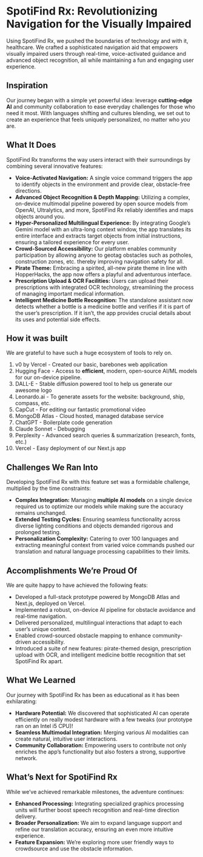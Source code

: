 # SpotiFind Rx: Revolutionizing Navigation for the Visually Impaired

Using SpotiFind Rx, we pushed the boundaries of technology and with it, healthcare. We crafted a sophisticated navigation aid that empowers visually impaired users through real-time, voice-activated guidance and advanced object recognition, all while maintaining a fun and engaging user experience.

## Inspiration
Our journey began with a simple yet powerful idea: leverage **cutting-edge AI** and community collaboration to ease everyday challenges for those who need it most. With languages shifting and cultures blending, we set out to create an experience that feels uniquely personalized, no matter who _you_ are.

## What It Does
SpotiFind Rx transforms the way users interact with their surroundings by combining several innovative features:

- **Voice-Activated Navigation:** A single voice command triggers the app to identify objects in the environment and provide clear, obstacle-free directions.
- **Advanced Object Recognition & Depth Mapping:** Utilizing a complex, on-device multimodal pipeline powered by open source models from OpenAI, Ultralytics, and more, SpotiFind Rx reliably identifies and maps objects around you.
- **Hyper-Personalized Multilingual Experience:** By integrating Google’s Gemini model with an ultra-long context window, the app translates its entire interface and extracts target objects from initial instructions, ensuring a tailored experience for every user.
- **Crowd-Sourced Accessibility:** Our platform enables community participation by allowing anyone to geotag obstacles such as potholes, construction zones, etc. thereby improving navigation safety for all.
- **Pirate Theme:** Embracing a spirited, all-new pirate theme in line with HopperHacks, the app now offers a playful and adventurous interface.
- **Prescription Upload & OCR Facilities:** Users can upload their prescriptions with integrated OCR technology, streamlining the process of managing important medical information.
- **Intelligent Medicine Bottle Recognition:** The standalone assistant now detects whether a bottle is a medicine bottle and verifies if it is part of the user’s prescription. If it isn’t, the app provides crucial details about its uses and potential side effects.

## How it was built
We are grateful to have such a huge ecosystem of tools to rely on.
1. v0 by Vercel - Created our basic, barebones web application
2. Hugging Face - Access to **efficient**, modern, open-source AI/ML models for our on-device pipeline.
3. DALL-E - Stable diffusion powered tool to help us generate our awesome logo
4. Leonardo.ai - To generate assets for the website: background, ship, compass, etc.
5. CapCut - For editing our fantastic promotional video
6. MongoDB Atlas - Cloud hosted, managed database service
7. ChatGPT - Boilerplate code generation
8. Claude Sonnet - Debugging
9. Perplexity - Advanced search queries & summarization (research, fonts, etc.)
10. Vercel - Easy deployment of our Next.js app

## Challenges We Ran Into
Developing SpotiFind Rx with this feature set was a formidable challenge, multiplied by the time constraints:

- **Complex Integration:** Managing **multiple AI models** on a single device required us to optimize our models while making sure the accuracy remains unchanged.
- **Extended Testing Cycles:** Ensuring seamless functionality across diverse lighting conditions and objects demanded rigorous and prolonged testing.
- **Personalization Complexity:** Catering to over 100 languages and extracting meaningful context from varied voice commands pushed our translation and natural language processing capabilities to their limits.

## Accomplishments We’re Proud Of
We are quite happy to have achieved the following feats:

- Developed a full-stack prototype powered by MongoDB Atlas and Next.js, deployed on Vercel.
- Implemented a robust, on-device AI pipeline for obstacle avoidance and real-time navigation.
- Delivered personalized, multilingual interactions that adapt to each user’s unique context.
- Enabled crowd-sourced obstacle mapping to enhance community-driven accessibility.
- Introduced a suite of new features: pirate-themed design, prescription upload with OCR, and intelligent medicine bottle recognition that set SpotiFind Rx apart.

## What We Learned
Our journey with SpotiFind Rx has been as educational as it has been exhilarating:

- **Hardware Potential:** We discovered that sophisticated AI can operate efficiently on really modest hardware with a few tweaks (our prototype ran on an Intel i5 CPU)!
- **Seamless Multimodal Integration:** Merging various AI modalities can create natural, intuitive user interactions.
- **Community Collaboration:** Empowering users to contribute not only enriches the app’s functionality but also fosters a strong, supportive network.

## What’s Next for SpotiFind Rx
While we’ve achieved remarkable milestones, the adventure continues:

- **Enhanced Processing:** Integrating specialized graphics processing units will further boost speech recognition and real-time direction delivery.
- **Broader Personalization:** We aim to expand language support and refine our translation accuracy, ensuring an even more intuitive experience.
- **Feature Expansion:** We’re exploring more user friendly ways to crowdsource and use the obstacle information.